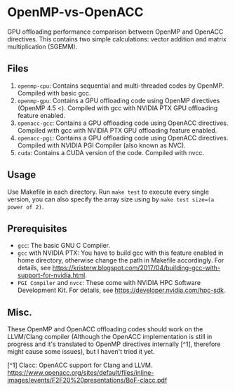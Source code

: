 # OpenMP-vs-OpenACC
GPU offloading performance comparison between OpenMP and OpenACC directives.
This contains two simple calculations: vector addition and matrix multiplication (SGEMM).

## Files
1. `openmp-cpu`: Contains sequential and multi-threaded codes by OpenMP. Compiled with basic gcc.
2. `openmp-gpu`: Contains a GPU offloading code using OpenMP directives (OpenMP 4.5 <). Compiled with gcc with NVIDIA PTX GPU offloading feature enabled.
3. `openacc-gcc`: Contains a GPU offloading code using OpenACC directives. Compiled with gcc with NVIDIA PTX GPU offloading feature enabled.
4. `openacc-pgi`: Contains a GPU offloading code using OpenACC directives. Compiled with NVIDIA PGI Compiler (also known as NVC).
5. `cuda`: Contains a CUDA version of the code. Compiled with nvcc.

## Usage
Use Makefile in each directory. Run `make test` to execute every single version, you can also specify the array size using by `make test size=(a power of 2)`.

## Prerequisites
* `gcc`: The basic GNU C Compiler.
* `gcc` with NVIDIA PTX: You have to build gcc with this feature enabled in home directory, otherwise change the path in Makefile accordingly. For details, see https://kristerw.blogspot.com/2017/04/building-gcc-with-support-for-nvidia.html.
* `PGI Compiler` and `nvcc`: These come with NVIDIA HPC Software Development Kit. For details, see https://developer.nvidia.com/hpc-sdk.

## Misc.
These OpenMP and OpenACC offloading codes should work on the LLVM/Clang compiler (Although the OpenACC implementation is still in progress and it's translated to OpenMP directives internally [^1], therefore might cause some issues), but I haven't tried it yet.

[^1] Clacc: OpenACC support for Clang and LLVM. https://www.openacc.org/sites/default/files/inline-images/events/F2F20%20presentations/BoF-clacc.pdf
